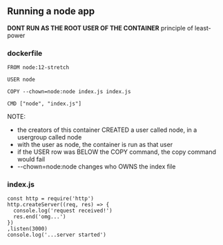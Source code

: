 ## Running a node app
**DONT RUN AS THE ROOT USER OF THE CONTAINER**
principle of least-power

### dockerfile
```
FROM node:12-stretch

USER node

COPY --chown=node:node index.js index.js

CMD ["node", "index.js"]
```

NOTE:
- the creators of this container CREATED a user called node, in a usergroup called node
- with the user as node, the container is run as that user
- if the USER row was BELOW the COPY command, the copy command would fail
- --chown=node:node changes who OWNS the index file

### index.js
```
const http = require('http')
http.createServer((req, res) => {
  console.log('request received!')
  res.end('omg...')
})
,listen(3000)
console.log('...server started')
```

